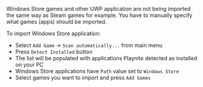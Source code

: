 Windows Store games and other UWP application are not being imported the same way as Steam games for example. You have to manually specify what games (apps) should be imported.

To import Windows Store application:
- Select `Add Game` -> `Scan automatically...` from main menu
- Press `Detect Installed` button
- The list will be populated with applications Playnite detected as installed on your PC
- Windows Store applications have `Path` value set to `Windows Store`
- Select games you want to import and press `Add Games`